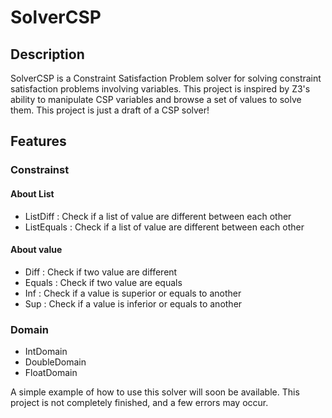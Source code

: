 # SolverCSP

## Description

SolverCSP is a Constraint Satisfaction Problem solver for solving constraint satisfaction problems involving variables. This project is inspired by Z3's ability to manipulate CSP variables and browse a set of values to solve them.
This project is just a draft of a CSP solver!

## Features

### Constrainst

#### About List

- ListDiff : Check if a list of value are different between each other
- ListEquals : Check if a list of value are different between each other

#### About value

- Diff : Check if two value are different
- Equals : Check if two value are equals
- Inf : Check if a value is superior or equals to another
- Sup : Check if a value is inferior or equals to another

### Domain

- IntDomain
- DoubleDomain
- FloatDomain

A simple example of how to use this solver will soon be available.
This project is not completely finished, and a few errors may occur.
